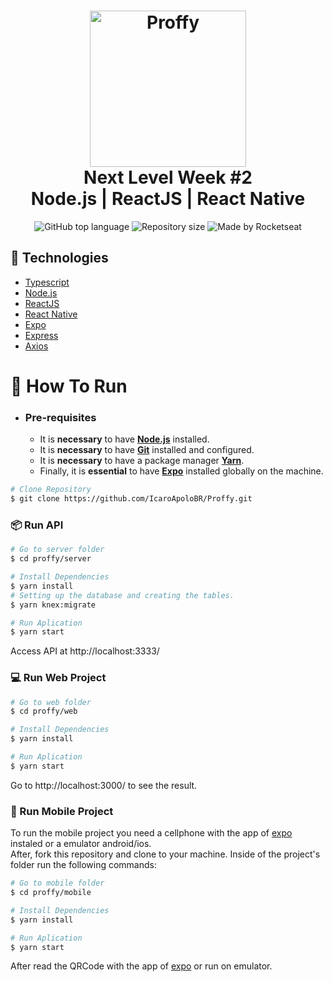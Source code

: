 <h1 align="center">
    <img alt="Proffy" src=".github/logo.svg" width="250px" />
    <br>Next Level Week #2<br/>
    Node.js | ReactJS | React Native
</h1>

<p align="center">
  <img alt="GitHub top language" src="https://img.shields.io/github/languages/top/HigorSnt/proffy?style=flat-square">
  <img alt="Repository size" src="https://img.shields.io/github/repo-size/grioos/proffy-discovery">
  <img alt="Made by Rocketseat" src="https://img.shields.io/badge/made%20by-Rocketseat-%237519C1?style=flat-square"><br/>
</p>

## :rocket: Technologies

-  [Typescript](https://www.typescriptlang.org/)
-  [Node.js](https://nodejs.org/en/)
-  [ReactJS](https://reactjs.org/)
-  [React Native](http://facebook.github.io/react-native/)
-  [Expo](https://expo.io/)
-  [Express](https://expressjs.com/)
-  [Axios](https://github.com/axios/axios)

# :construction_worker: How To Run
- ### **Pre-requisites**

  - It is **necessary** to have **[Node.js](https://nodejs.org/en/)** installed.
  - It is **necessary** to have **[Git](https://git-scm.com/)** installed and configured.
  - It is **necessary** to have a package manager **[Yarn](https://yarnpkg.com/)**.
  - Finally, it is **essential** to have **[Expo](https://expo.io/)** installed globally on the machine.
  
```bash
# Clone Repository
$ git clone https://github.com/IcaroApoloBR/Proffy.git
```
### 📦 Run API

```bash
# Go to server folder
$ cd proffy/server

# Install Dependencies
$ yarn install
# Setting up the database and creating the tables.
$ yarn knex:migrate

# Run Aplication
$ yarn start
```
Access API at http://localhost:3333/

### 💻 Run Web Project

```bash
# Go to web folder
$ cd proffy/web

# Install Dependencies
$ yarn install

# Run Aplication
$ yarn start
```
Go to http://localhost:3000/ to see the result.

### 📱 Run Mobile Project
To run the mobile project you need a cellphone with the app of [expo](https://play.google.com/store/apps/details?id=host.exp.exponent) instaled or a emulator android/ios.
<br />
After, fork this repository and clone to your machine. Inside of the project's folder run the following commands:

```bash
# Go to mobile folder
$ cd proffy/mobile

# Install Dependencies
$ yarn install

# Run Aplication
$ yarn start
```
After read the QRCode with the app of [expo](https://play.google.com/store/apps/details?id=host.exp.exponent) or run on emulator.
